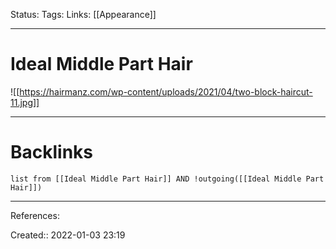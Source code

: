 Status: 
Tags: 
Links: [[Appearance]]
___
# Ideal Middle Part Hair
![[https://hairmanz.com/wp-content/uploads/2021/04/two-block-haircut-11.jpg]]
___
# Backlinks
```dataview
list from [[Ideal Middle Part Hair]] AND !outgoing([[Ideal Middle Part Hair]])
```
___
References:

Created:: 2022-01-03 23:19
